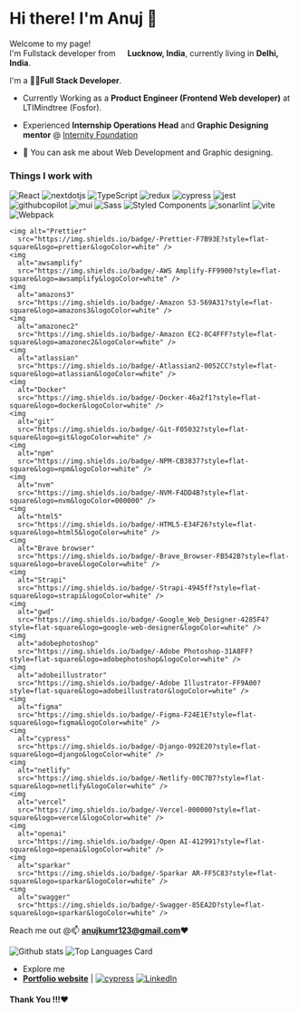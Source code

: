 # Hi there! I'm Anuj 👋
<p>Welcome to my page! </br> I'm Fullstack developer from <img src="https://taitongah.com.sg/wp-content/uploads/2020/11/india-flag-round-icon-256.png" width="13"/> <b>Lucknow, India</b>, currently living in  <b>Delhi, India</b>. </p>
<p>

I'm a 🧑‍💻**Full Stack Developer**. 

- Currently Working as a **Product Engineer (Frontend Web developer)** at LTIMindtree (Fosfor).
- Experienced **Internship Operations Head** and **Graphic Designing mentor** @ [Internity Foundation](https://internity.in) 

- 💬 You can ask me about Web Development and Graphic designing. 

<h3>Things I work with</h3>
<p>
  <img alt="React"
      src="https://img.shields.io/badge/-React-45b8d8?style=flat-square&logo=react&logoColor=white" />
    <img alt="nextdotjs"
      src="https://img.shields.io/badge/-Next.js-000000?style=flat-square&logo=nextdotjs&logoColor=white" />
    <img
      alt="TypeScript"
      src="https://img.shields.io/badge/-TypeScript-007ACC?style=flat-square&logo=typescript&logoColor=white" />
    <img
      alt="redux"
      src="https://img.shields.io/badge/-Redux-764ABC?style=flat-square&logo=redux&logoColor=white" />
    <img
      alt="cypress"
      src="https://img.shields.io/badge/-Cypress-69D3A7?style=flat-square&logo=cypress&logoColor=white" />
    <img
      alt="jest"
      src="https://img.shields.io/badge/-Jest-C21325?style=flat-square&logo=jest&logoColor=white" />
    <img
      alt="githubcopilot"
      src="https://img.shields.io/badge/-Github Copilot-000000?style=flat-square&logo=githubcopilot&logoColor=white" />
    <img
      alt="mui"
      src="https://img.shields.io/badge/-MUI 5-007FFF?style=flat-square&logo=mui&logoColor=white" />
    <img
      alt="Sass"
      src="https://img.shields.io/badge/-Sass-CC6699?style=flat-square&logo=sass&logoColor=white" />
    <img
      alt="Styled Components"
      src="https://img.shields.io/badge/-Styled_Components-db7092?style=flat-square&logo=styled-components&logoColor=white" />
    <img
      alt="sonarlint"
      src="https://img.shields.io/badge/-SonarLint-CB2029?style=flat-square&logo=sonarlint&logoColor=white" />
    <img
      alt="vite"
      src="https://img.shields.io/badge/-Vite-646CFF?style=flat-square&logo=vite&logoColor=white" />
    <img
      alt="Webpack"
      src="https://img.shields.io/badge/-Webpack-8DD6F9?style=flat-square&logo=webpack&logoColor=white" />

    <img alt="Prettier"
      src="https://img.shields.io/badge/-Prettier-F7B93E?style=flat-square&logo=prettier&logoColor=white" />
    <img
      alt="awsamplify"
      src="https://img.shields.io/badge/-AWS Amplify-FF9900?style=flat-square&logo=awsamplify&logoColor=white" />
    <img
      alt="amazons3"
      src="https://img.shields.io/badge/-Amazon S3-569A31?style=flat-square&logo=amazons3&logoColor=white" />
    <img
      alt="amazonec2"
      src="https://img.shields.io/badge/-Amazon EC2-8C4FFF?style=flat-square&logo=amazonec2&logoColor=white" />
    <img
      alt="atlassian"
      src="https://img.shields.io/badge/-Atlassian2-0052CC?style=flat-square&logo=atlassian&logoColor=white" />
    <img
      alt="Docker"
      src="https://img.shields.io/badge/-Docker-46a2f1?style=flat-square&logo=docker&logoColor=white" />
    <img
      alt="git"
      src="https://img.shields.io/badge/-Git-F05032?style=flat-square&logo=git&logoColor=white" />
    <img
      alt="npm"
      src="https://img.shields.io/badge/-NPM-CB3837?style=flat-square&logo=npm&logoColor=white" />
    <img
      alt="nvm"
      src="https://img.shields.io/badge/-NVM-F4DD4B?style=flat-square&logo=nvm&logoColor=000000" />
    <img
      alt="html5"
      src="https://img.shields.io/badge/-HTML5-E34F26?style=flat-square&logo=html5&logoColor=white" />
    <img
      alt="Brave browser"
      src="https://img.shields.io/badge/-Brave_Browser-FB542B?style=flat-square&logo=brave&logoColor=white" />
    <img
      alt="Strapi"
      src="https://img.shields.io/badge/-Strapi-4945ff?style=flat-square&logo=strapi&logoColor=white" />
    <img
      alt="gwd"
      src="https://img.shields.io/badge/-Google_Web_Designer-4285F4?style=flat-square&logo=google-web-designer&logoColor=white" />
    <img
      alt="adobephotoshop"
      src="https://img.shields.io/badge/-Adobe Photoshop-31A8FF?style=flat-square&logo=adobephotoshop&logoColor=white" />
    <img
      alt="adobeillustrator"
      src="https://img.shields.io/badge/-Adobe Illustrator-FF9A00?style=flat-square&logo=adobeillustrator&logoColor=white" />
    <img
      alt="figma"
      src="https://img.shields.io/badge/-Figma-F24E1E?style=flat-square&logo=figma&logoColor=white" />
    <img
      alt="cypress"
      src="https://img.shields.io/badge/-Django-092E20?style=flat-square&logo=django&logoColor=white" />
    <img
      alt="netlify"
      src="https://img.shields.io/badge/-Netlify-00C7B7?style=flat-square&logo=netlify&logoColor=white" />
    <img
      alt="vercel"
      src="https://img.shields.io/badge/-Vercel-000000?style=flat-square&logo=vercel&logoColor=white" />
    <img
      alt="openai"
      src="https://img.shields.io/badge/-Open AI-412991?style=flat-square&logo=openai&logoColor=white" />
    <img
      alt="sparkar"
      src="https://img.shields.io/badge/-Sparkar AR-FF5C83?style=flat-square&logo=sparkar&logoColor=white" />
    <img
      alt="swagger"
      src="https://img.shields.io/badge/-Swagger-85EA2D?style=flat-square&logo=sparkar&logoColor=white" />
</p>
 
 Reach me out @📫 **anujkumr123@gmail.com**❤️

![Github stats](https://github-readme-stats.vercel.app/api?username=43215-Anuj&theme=algolia&show_icons=true&count_private=true)
![Top Languages Card](https://github-readme-stats.vercel.app/api/top-langs/?username=43215-Anuj&layout=compact&hide=c)

- Explore me
-  **[Portfolio website](https://anuj.vercel.app/)** |  [<img alt="cypress" src="https://img.shields.io/badge/-Dribbble-EA4C89?style=for-the-badge&logo=dribbble&logoColor=white" />](https://dribbble.com/Anujkumar)  [<img alt="LinkedIn" src="https://img.shields.io/badge/linkedin-%230077B5.svg?&style=for-the-badge&logo=linkedin&logoColor=white" />](https://www.linkedin.com/in/anuj-kumar43215/)


#### Thank You !!!❤️
